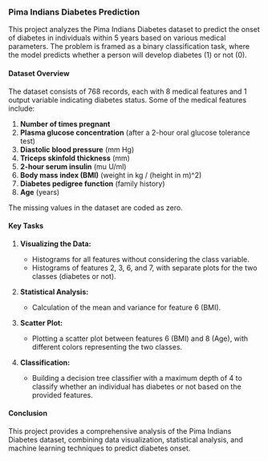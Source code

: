 ### Pima Indians Diabetes Prediction

This project analyzes the Pima Indians Diabetes dataset to predict the onset of diabetes in individuals within 5 years based on various medical parameters. The problem is framed as a binary classification task, where the model predicts whether a person will develop diabetes (1) or not (0).

#### Dataset Overview
The dataset consists of 768 records, each with 8 medical features and 1 output variable indicating diabetes status. Some of the medical features include:

1. **Number of times pregnant**
2. **Plasma glucose concentration** (after a 2-hour oral glucose tolerance test)
3. **Diastolic blood pressure** (mm Hg)
4. **Triceps skinfold thickness** (mm)
5. **2-hour serum insulin** (mu U/ml)
6. **Body mass index (BMI)** (weight in kg / (height in m)^2)
7. **Diabetes pedigree function** (family history)
8. **Age** (years)

The missing values in the dataset are coded as zero.

#### Key Tasks
1. **Visualizing the Data:**
   - Histograms for all features without considering the class variable.
   - Histograms of features 2, 3, 6, and 7, with separate plots for the two classes (diabetes or not).
   
2. **Statistical Analysis:**
   - Calculation of the mean and variance for feature 6 (BMI).

3. **Scatter Plot:**
   - Plotting a scatter plot between features 6 (BMI) and 8 (Age), with different colors representing the two classes.

4. **Classification:**
   - Building a decision tree classifier with a maximum depth of 4 to classify whether an individual has diabetes or not based on the provided features.

#### Conclusion
This project provides a comprehensive analysis of the Pima Indians Diabetes dataset, combining data visualization, statistical analysis, and machine learning techniques to predict diabetes onset.

